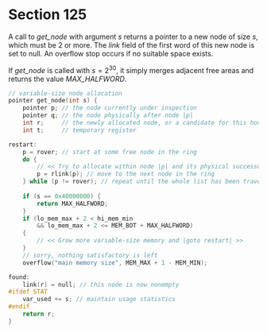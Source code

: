 # Section 125

A call to *get_node* with argument *s* returns a pointer to a new node of size *s*, which must be 2 or more.
The *link* field of the first word of this new node is set to null.
An overflow stop occurs if no suitable space exists.

If *get_node* is called with $s = 2^{30}$, it simply merges adjacent free areas and returns the value *MAX_HALFWORD*.

```c datastructures/memory.c
// variable-size node allocation
pointer get_node(int s) {
    pointer p; // the node currently under inspection
    pointer q; // the node physically after node |p|
    int r;     // the newly allocated node, or a candidate for this honor
    int t;     // temporary register

restart:
    p = rover; // start at some free node in the ring
    do {
        // << Try to allocate within node |p| and its physical successors, and |goto found| if allocation was possible >>
        p = rlink(p); // move to the next node in the ring
    } while (p != rover); // repeat until the whole list has been traversed
    
    if (s == 0x40000000) {
        return MAX_HALFWORD;
    }
    if (lo_mem_max + 2 < hi_mem_min
        && lo_mem_max + 2 <= MEM_BOT + MAX_HALFWORD)
    {
        // << Grow more variable-size memory and |goto restart| >>
    }
    // sorry, nothing satisfactory is left
    overflow("main memory size", MEM_MAX + 1 - MEM_MIN);

found:
    link(r) = null; // this node is now nonempty
#ifdef STAT
    var_used += s; // maintain usage statistics
#endif
    return r;
}
```

